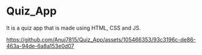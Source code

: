 # Quiz_App
It is a quiz app that is made using HTML, CSS and JS.


https://github.com/Anuj7815/Quiz_App/assets/105466353/93c3196c-de86-463a-94de-6a8a153e0d07

